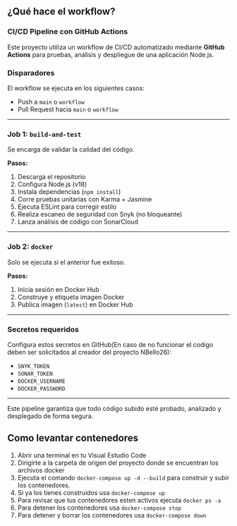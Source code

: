 ## ¿Qué hace el workflow?

### CI/CD Pipeline con GitHub Actions

Este proyecto utiliza un workflow de CI/CD automatizado mediante **GitHub Actions** para pruebas, análisis y despliegue de una aplicación Node.js.

### Disparadores

El workflow se ejecuta en los siguientes casos:
- Push a `main` o `workflow`
- Pull Request hacia `main` o `workflow`

---

### Job 1: `build-and-test`

Se encarga de validar la calidad del código.

**Pasos:**
1. Descarga el repositorio
2. Configura Node.js (v18)
3. Instala dependencias (`npm install`)
4. Corre pruebas unitarias con Karma + Jasmine
5. Ejecuta ESLint para corregir estilo
6. Realiza escaneo de seguridad con Snyk (no bloqueante)
7. Lanza análisis de código con SonarCloud

---

### Job 2: `docker`

Solo se ejecuta si el anterior fue exitoso.

**Pasos:**
1. Inicia sesión en Docker Hub
2. Construye y etiqueta imagen Docker
3. Publica imagen (`latest`) en Docker Hub

---

### Secretos requeridos

Configura estos secretos en GitHub(En caso de no funcionar el codigo deben ser solicitados al creador del proyecto NBello26):
- `SNYK_TOKEN`
- `SONAR_TOKEN`
- `DOCKER_USERNAME`
- `DOCKER_PASSWORD`

---

Este pipeline garantiza que todo código subido esté probado, analizado y desplegado de forma segura.


## Como levantar contenedores

1. Abrir una terminal en tu Visual Estudio Code
2. Dirigirte a la carpeta de origen del proyecto donde se encuentran los archivos docker
3. Ejecuta el comando `docker-compose up -d --build` para construir y subir los contenedores.
4. Si ya los tienes construidos usa `docker-compose up`
5. Para revisar que tus contenedores esten activos ejecuta `docker ps -a`
6. Para detener los contenedores usa `docker-compose stop`
7. Para detener y borrar los contenedores usa `docker-compose down`